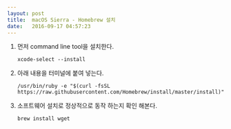 ```yaml
---
layout: post
title:  macOS Sierra - Homebrew 설치
date:   2016-09-17 04:57:23
---
```


1. 먼저 command line tool을 설치한다.

	`xcode-select --install`


2. 아래 내용을 터미널에 붙여 넣는다.

	```
	/usr/bin/ruby -e "$(curl -fsSL https://raw.githubusercontent.com/Homebrew/install/master/install)"
	```


3. 소프트웨어 설치로 정상적으로 동작 하는지 확인 해본다.

	`brew install wget`
